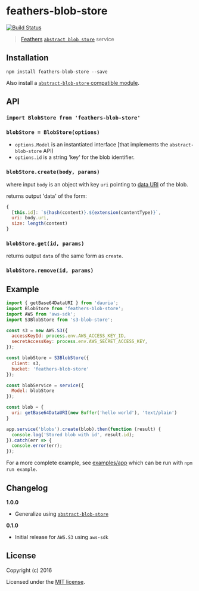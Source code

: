 # feathers-blob-store

[![Build Status](https://travis-ci.org/ahdinosaur/feathers-blob-store.png?branch=master)](https://travis-ci.org/ahdinosaur/feathers-blob-store)

> [Feathers](http://feathersjs.com) [`abstract blob store`](https://github.com/maxogden/abstract-blob-store) service

## Installation

```shell
npm install feathers-blob-store --save
```

Also install a [`abstract-blob-store` compatible module](https://github.com/maxogden/abstract-blob-store#some-modules-that-use-this).


## API

### `import BlobStore from 'feathers-blob-store'`

### `blobStore = BlobStore(options)`

- `options.Model` is an instantiated interface [that implements the `abstract-blob-store` API)
- `options.id` is a string 'key' for the blob identifier.

### `blobStore.create(body, params)`

where input `body` is an object with key `uri` pointing to [data URI](https://en.wikipedia.org/wiki/Data_URI_scheme) of the blob.

returns output 'data' of the form:

```js
{
  [this.id]: `${hash(content)}.${extension(contentType)}`,
  uri: body.uri,
  size: length(content)
}
```

### `blobStore.get(id, params)`

returns output `data` of the same form as `create`.

### `blobStore.remove(id, params)`

## Example

```js
import { getBase64DataURI } from 'dauria';
import BlobStore from 'feathers-blob-store';
import AWS from 'aws-sdk';
import S3BlobStore from 's3-blob-store';

const s3 = new AWS.S3({
  accessKeyId: process.env.AWS_ACCESS_KEY_ID,
  secretAccessKey: process.env.AWS_SECRET_ACCESS_KEY,
});

const blobStore = S3BlobStore({
  client: s3,
  bucket: 'feathers-blob-store'
});

const blobService = service({
  Model: blobStore
});

const blob = {
  uri: getBase64DataURI(new Buffer('hello world'), 'text/plain')
}

app.service('blobs').create(blob).then(function (result) {
  console.log('Stored blob with id', result.id);
}).catch(err => {
  console.error(err);
});
```

For a more complete example, see [examples/app](./examples/app.js) which can be run with `npm run example`.


## Changelog

__1.0.0__

- Generalize using [`abstract-blob-store`](https://github.com/maxogden/abstract-blob-store)

__0.1.0__

- Initial release for `AWS.S3` using `aws-sdk`

## License

Copyright (c) 2016

Licensed under the [MIT license](LICENSE).
